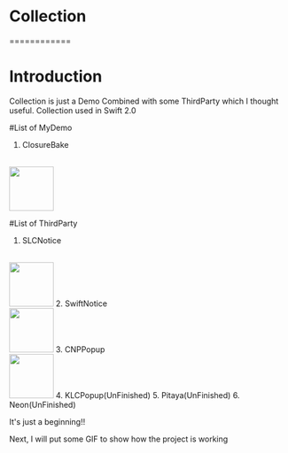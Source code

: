 # Collection
============


# Introduction

Collection is just a Demo Combined with some ThirdParty which I thought useful.
Collection used in Swift 2.0

#List of MyDemo

1. ClosureBake
<br/>
<img style="width:80px" src="https://github.com/liu1013269528/Collection/blob/master/CollectionGIF/ClosureBack.gif" alt="" />



#List of ThirdParty

1. SLCNotice
<br/>
<img style="width:80px" src="https://github.com/liu1013269528/Collection/blob/master/CollectionGIF/SLCNotice.gif" alt="" />
2. SwiftNotice
<br/>
<img style="width:80px" src="https://github.com/liu1013269528/Collection/blob/master/CollectionGIF/SwiftNotice.gif" alt="" />
3. CNPPopup
<br/>
<img style="width:80px" src="https://github.com/liu1013269528/Collection/blob/master/CollectionGIF/CNPPopup.gif" alt="" />
4. KLCPopup(UnFinished)
5. Pitaya(UnFinished)
6. Neon(UnFinished)

It's just a beginning!!

Next, I will put some GIF to show how the project is working
